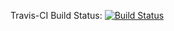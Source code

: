 Travis-CI Build Status: [![Build Status](https://travis-ci.com/JakobStadlhuber/go-mux.svg?branch=master)](https://travis-ci.com/JakobStadlhuber/go-mux)
